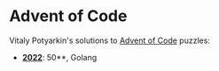# Advent of Code

Vitaly Potyarkin's solutions to [Advent of Code](https://adventofcode.com) puzzles:

- **[2022](aoc2022)**: 50&ast;&ast;, Golang
